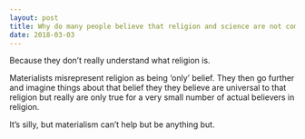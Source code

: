 ```yaml
---
layout: post
title: Why do many people believe that religion and science are not compatible?
date: 2018-03-03
---
```


<p>Because they don’t really understand what religion is.</p><p>Materialists misrepresent religion as being ‘only’ belief. They then go further and imagine things about that belief they they believe are universal to that religion but really are only true for a very small number of actual believers in religion.</p><p>It’s silly, but materialism can’t help but be anything but.</p>
